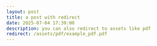 ```yaml
---
layout: post
title: a post with redirect
date: 2025-07-04 17:39:00
description: you can also redirect to assets like pdf
redirect: /assets/pdf/example_pdf.pdf
---
```

